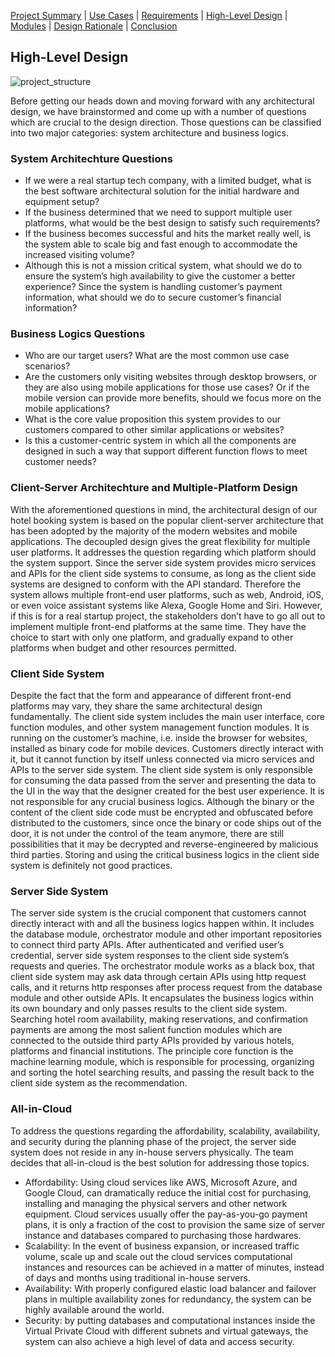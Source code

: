 [Project Summary](index.md) | [Use Cases](use_cases.md) | [Requirements](requirements.md) | [High-Level Design](high_level_design.md) | [Modules](modules.md) | [Design Rationale](design_rationale.md) | [Conclusion](conclusion.md)

## High-Level Design

![project_structure](https://user-images.githubusercontent.com/24898162/95663810-2dc1f400-0b10-11eb-8895-3442f89bb910.png)

Before getting our heads down and moving forward with any architectural design, we have brainstormed and come up with a number of questions which are crucial to the design direction. Those questions can be classified into two major categories: system architecture and business logics.

### System Architechture Questions

- If we were a real startup tech company, with a limited budget, what is the best software architectural solution for the initial hardware and equipment setup?
- If the business determined that we need to support multiple user platforms, what would be the best design to satisfy such requirements?
- If the business becomes successful and hits the market really well, is the system able to scale big and fast enough to accommodate the increased visiting volume?
- Although this is not a mission critical system, what should we do to ensure the system’s high availability to give the customer a better experience? Since the system is handling customer’s payment information, what should we do to secure customer’s financial information?

### Business Logics Questions

- Who are our target users? What are the most common use case scenarios?
- Are the customers only visiting websites through desktop browsers, or they are also using mobile applications for those use cases? Or if the mobile version can provide more benefits, should we focus more on the mobile applications?
- What is the core value proposition this system provides to our customers compared to other similar applications or websites?
- Is this a customer-centric system in which all the components are designed in such a way that support different function flows to meet customer needs?

### Client-Server Architechture and Multiple-Platform Design

With the aforementioned questions in mind, the architectural design of our hotel booking system is based on the popular client-server architecture that has been adopted by the majority of the modern websites and mobile applications. The decoupled design gives the great flexibility for multiple user platforms. It addresses the question regarding which platform should the system support. Since the server side system provides micro services and APIs for the client side systems to consume, as long as the client side systems are designed to conform with the API standard. Therefore the system allows multiple front-end user platforms, such as web, Android, iOS, or even voice assistant systems like Alexa, Google Home and Siri. However, if this is for a real startup project, the stakeholders don’t have to go all out to implement multiple front-end platforms at the same time. They have the choice to start with only one platform, and gradually expand to other platforms when budget and other resources permitted.

### Client Side System

Despite the fact that the form and appearance of different front-end platforms may vary, they share the same architectural design fundamentally. The client side system includes the main user interface, core function modules, and other system management function modules. It is running on the customer’s machine, i.e. inside the browser for websites, installed as binary code for mobile devices. Customers directly interact with it, but it cannot function by itself unless connected via micro services and APIs to the server side system. The client side system is only responsible for consuming the data passed from the server and presenting the data to the UI in the way that the designer created for the best user experience. It is not responsible for any crucial business logics. Although the binary or the content of the client side code must be encrypted and obfuscated before distributed to the customers, since once the binary or code ships out of the door, it is not under the control of the team anymore, there are still possibilities that it may be decrypted and reverse-engineered by malicious third parties. Storing and using the critical business logics in the client side system is definitely not good practices.  

### Server Side System

The server side system is the crucial component that customers cannot directly interact with and all the business logics happen within. It includes the database module, orchestrator module and other important repositories to connect third party APIs. After authenticated and verified user’s credential, server side system responses to the client side system’s requests and queries. The orchestrator module works as a black box, that client side system may ask data through certain APIs using http request calls, and it returns http responses after process request from the database module and other outside APIs. It encapsulates the business logics within its own boundary and only passes results to the client side system. Searching hotel room availability, making reservations, and confirmation payments are among the most salient function modules which are connected to the outside third party APIs provided by various hotels, platforms and financial institutions. The principle core function is the machine learning module, which is responsible for processing, organizing and sorting the hotel searching results, and passing the result back to the client side system as the recommendation.

### All-in-Cloud

To address the questions regarding the affordability, scalability, availability, and security during the planning phase of the project, the server side system does not reside in any in-house servers physically. The team decides that all-in-cloud is the best solution for addressing those topics.

- Affordability: Using cloud services like AWS, Microsoft Azure, and Google Cloud, can dramatically reduce the initial cost for purchasing, installing and managing the physical servers and other network equipment. Cloud services usually offer the pay-as-you-go payment plans, it is only a fraction of the cost to provision the same size of server instance and databases compared to purchasing those hardwares.
- Scalability: In the event of business expansion, or increased traffic volume, scale up and scale out the cloud services computational instances and resources can be achieved in a matter of minutes, instead of days and months using traditional in-house servers.
- Availability: With properly configured elastic load balancer and failover plans in multiple availability zones for redundancy, the system can be highly available around the world.
- Security: by putting databases and computational instances inside the Virtual Private Cloud with different subnets and virtual gateways, the system can also achieve a high level of data and access security.
